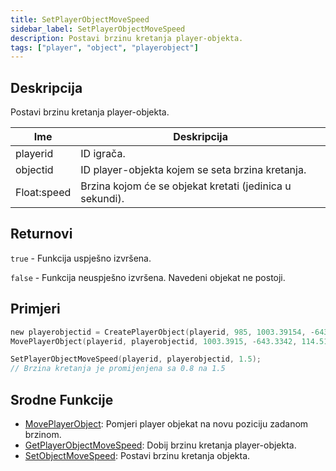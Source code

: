 ```yaml
---
title: SetPlayerObjectMoveSpeed
sidebar_label: SetPlayerObjectMoveSpeed
description: Postavi brzinu kretanja player-objekta.
tags: ["player", "object", "playerobject"]
---
```


<VersionWarn version='omp v1.1.0.2612' />

## Deskripcija

Postavi brzinu kretanja player-objekta.

| Ime         | Deskripcija                                               |
|-------------|-----------------------------------------------------------|
| playerid    | ID igrača.                                                |
| objectid    | ID player-objekta kojem se seta brzina kretanja.          |
| Float:speed | Brzina kojom će se objekat kretati (jedinica u sekundi).  |

## Returnovi

`true` - Funkcija uspješno izvršena.

`false` - Funkcija neuspješno izvršena. Navedeni objekat ne postoji.

## Primjeri

```c
new playerobjectid = CreatePlayerObject(playerid, 985, 1003.39154, -643.33423, 122.35060,   0.00000, 1.00000, 24.00000);
MovePlayerObject(playerid, playerobjectid, 1003.3915, -643.3342, 114.5122,  0.8);

SetPlayerObjectMoveSpeed(playerid, playerobjectid, 1.5);
// Brzina kretanja je promijenjena sa 0.8 na 1.5
```

## Srodne Funkcije

- [MovePlayerObject](MovePlayerObject): Pomjeri player objekat na novu poziciju zadanom brzinom.
- [GetPlayerObjectMoveSpeed](GetPlayerObjectMoveSpeed): Dobij brzinu kretanja player-objekta.
- [SetObjectMoveSpeed](SetObjectMoveSpeed): Postavi brzinu kretanja objekta.
